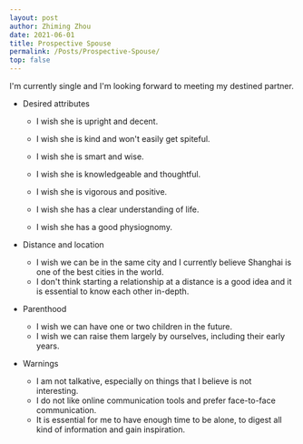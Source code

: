 ```yaml
---
layout: post
author: Zhiming Zhou
date: 2021-06-01
title: Prospective Spouse
permalink: /Posts/Prospective-Spouse/
top: false
---
```


I'm currently single and I'm looking forward to meeting my destined partner.

- Desired attributes 

  - I wish she is upright and decent.
  - I wish she is kind and won't easily get spiteful.
  
  - I wish she is smart and wise.
  - I wish she is knowledgeable and thoughtful.
  
  - I wish she is vigorous and positive.
  - I wish she has a clear understanding of life.
  
  - I wish she has a good physiognomy.

<!--  -->
- Distance and location

  - I wish we can be in the same city and I currently believe Shanghai is one of the best cities in the world.
  - I don't think starting a relationship at a distance is a good idea and it is essential to know each other in-depth.

<!--  -->
- Parenthood

  - I wish we can have one or two children in the future.
  - I wish we can raise them largely by ourselves, including their early years.

<!--  -->
- Warnings

  - I am not talkative, especially on things that I believe is not interesting.
  - I do not like online communication tools and prefer face-to-face communication.
  - It is essential for me to have enough time to be alone, to digest all kind of information and gain inspiration.
 
